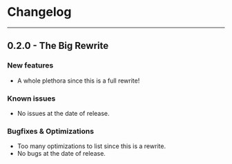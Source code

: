 # Changelog
----------

## 0.2.0 - The Big Rewrite

### New features
- A whole plethora since this is a full rewrite!

### Known issues
- No issues at the date of release.

### Bugfixes & Optimizations
- Too many optimizations to list since this is a rewrite.
- No bugs at the date of release.
